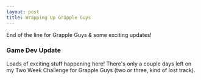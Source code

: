 ```yaml
---
layout: post
title: Wrapping Up Grapple Guys
---
```


End of the line for Grapple Guys & some exciting updates!

### Game Dev Update

Loads of exciting stuff happening here! There's only a couple days left on my Two Week Challenge for Grapple Guys (two or three, kind of lost track).
